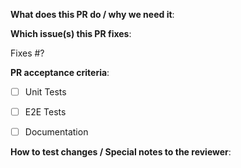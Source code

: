 **What does this PR do / why we need it**:

**Which issue(s) this PR fixes**:

Fixes #?

**PR acceptance criteria**:

- [ ] Unit Tests
- [ ] E2E Tests

- [ ] Documentation

**How to test changes / Special notes to the reviewer**:
